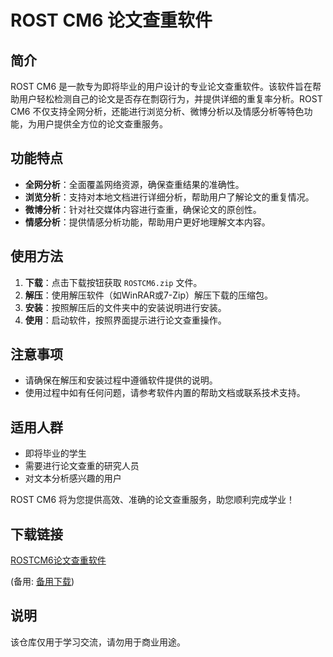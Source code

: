 # ROST CM6 论文查重软件

## 简介
ROST CM6 是一款专为即将毕业的用户设计的专业论文查重软件。该软件旨在帮助用户轻松检测自己的论文是否存在剽窃行为，并提供详细的重复率分析。ROST CM6 不仅支持全网分析，还能进行浏览分析、微博分析以及情感分析等特色功能，为用户提供全方位的论文查重服务。

## 功能特点
- **全网分析**：全面覆盖网络资源，确保查重结果的准确性。
- **浏览分析**：支持对本地文档进行详细分析，帮助用户了解论文的重复情况。
- **微博分析**：针对社交媒体内容进行查重，确保论文的原创性。
- **情感分析**：提供情感分析功能，帮助用户更好地理解文本内容。

## 使用方法
1. **下载**：点击下载按钮获取 `ROSTCM6.zip` 文件。
2. **解压**：使用解压软件（如WinRAR或7-Zip）解压下载的压缩包。
3. **安装**：按照解压后的文件夹中的安装说明进行安装。
4. **使用**：启动软件，按照界面提示进行论文查重操作。

## 注意事项
- 请确保在解压和安装过程中遵循软件提供的说明。
- 使用过程中如有任何问题，请参考软件内置的帮助文档或联系技术支持。

## 适用人群
- 即将毕业的学生
- 需要进行论文查重的研究人员
- 对文本分析感兴趣的用户

ROST CM6 将为您提供高效、准确的论文查重服务，助您顺利完成学业！

## 下载链接
[ROSTCM6论文查重软件](https://pan.quark.cn/s/a5b75e875ad7) 

(备用: [备用下载](https://pan.baidu.com/s/19T1MttTgHb-_LVYdmSKIdQ?pwd=1234))

## 说明

该仓库仅用于学习交流，请勿用于商业用途。
